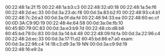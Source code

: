 00:22:48:1a:2f:15
00:22:48:1a:b3:c3
00:22:48:32:d0:18
00:22:48:1a:5e:f6
00:22:48:2d:ec:33
00:0d:3a:23:dc:f8
00:0d:3a:83:b2:f0
00:22:48:93:c4:b1
00:22:48:7c:2d:a3
00:0d:3a:0f:da:fd
00:22:48:94:33:ea
00:22:48:60:ec:cf
00:0D:3A:C9:9D:19
00:22:48:4e:64:58
00:0d:3a:0e:fb:10
60:45:BD:79:0C:83
00:0d:3a:e3:b9:7d
00:22:48:cb:d8:b6
60:45:bd:79:0c:83
00:0d:3a:14:b4:48
00:22:48:09:fd:fa
00:0d:3a:22:96:c4
00:22:48:2d:ec:33
00:0d:3a:17:11:d2
60:45:bd:86:e7:a0
esam:
00:0d:3a:22:96:c4
14:18:c3:d9:3a:19
NN
00:0d:3a:c9:9d:19
00:22:48:16:e9:2a
